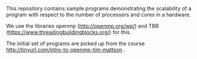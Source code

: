 This repository contains sample programs demonstrating the scalability of a program with respect to the number of processors and cores in a hardware.

We use the libraries openmp (http://openmp.org/wp/) and TBB (https://www.threadingbuildingblocks.org/) for this.

The initial set of programs are picked up from the course http://tinyurl.com/intro-to-openmp-tim-mattson .
